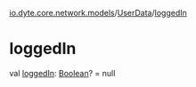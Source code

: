 [io.dyte.core.network.models](../index.md)/[UserData](index.md)/[loggedIn](logged-in.md)

# loggedIn


val [loggedIn](logged-in.md): [Boolean](https://kotlinlang.org/api/latest/jvm/stdlib/kotlin/-boolean/index.html)? = null
